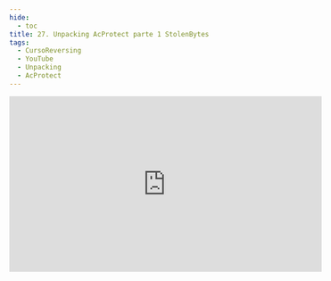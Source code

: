 ```yaml
---
hide:
  - toc
title: 27. Unpacking AcProtect parte 1 StolenBytes
tags:
  - CursoReversing
  - YouTube
  - Unpacking
  - AcProtect
---
```


<div class="video-responsive">
    <iframe width="560" height="315" src="https://www.youtube.com/embed/tC46QkwFOoQ" title="YouTube video player" frameborder="0" allow="accelerometer; autoplay; clipboard-write; encrypted-media; gyroscope; picture-in-picture; web-share" referrerpolicy="strict-origin-when-cross-origin" allowfullscreen></iframe>
</div>